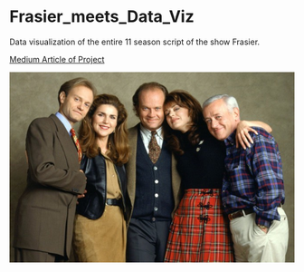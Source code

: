 # Frasier_meets_Data_Viz
Data visualization of the entire 11 season script of the show Frasier.


[Medium Article of Project](https://medium.com/@claudia.chajon/frasier-meets-data-visualization-493f86bca6f9)


![Cast of Fraiser](Images_Charts/cast.png)


